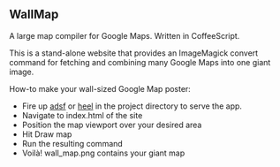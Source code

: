 WallMap
-------

A large map compiler for Google Maps. Written in CoffeeScript.

This is a stand-alone website that provides an ImageMagick convert command for fetching and combining many Google Maps into one giant image.

How-to make your wall-sized Google Map poster:

- Fire up [adsf](http://bit.ly/zt3Y3t) or [heel](http://copiousfreetime.rubyforge.org/heel/) in the project directory to serve the app.
- Navigate to index.html of the site
- Position the map viewport over your desired area
- Hit Draw map
- Run the resulting command
- Voilà! wall\_map.png contains your giant map
